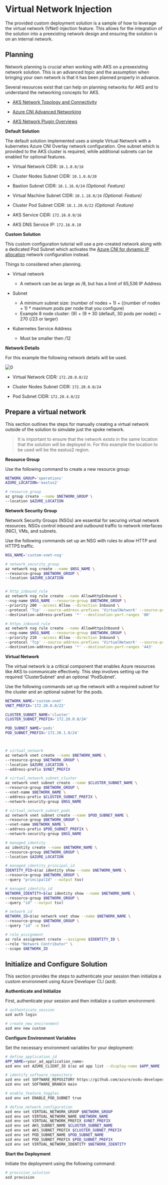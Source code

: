 # Virtual Network Injection

The provided custom deployment solution is a sample of how to leverage the virtual network (VNet) injection feature. This allows for the integration of the solution into a preexisting network design and ensuring the solution is on an internal network.


## Planning

Network planning is crucial when working with AKS on a prexexisting network solution.  This is an advanced topic and the assumption when bringing your own network is that it has been planned properly in advance.

Several resources exist that can help on planning networks for AKS and to understand the networking concepts for AKS.

- [AKS Network Topology and Connectivity](https://learn.microsoft.com/en-us/azure/cloud-adoption-framework/scenarios/app-platform/aks/network-topology-and-connectivity)

- [Azure CNI Advanced Networking](https://learn.microsoft.com/en-us/azure/aks/concepts-network#azure-cni-advanced-networking)

- [AKS Network Plugin Overviews](https://techcommunity.microsoft.com/t5/apps-on-azure-blog/how-to-choose-the-right-network-plugin-for-your-aks-cluster-a/ba-p/3969292)

__Default Solution__

The default solution implemented uses a simple Virtual Network with a kubernetes Azure CNI Overlay network configuration. One subnet which is provided to the AKS cluster is required, while additional subnets can be enabled for optional features.

- Virtual Network CIDR: `10.1.0.0/16`

- Cluster Nodes Subnet CIDR: `10.1.0.0/20`

- Bastion Subnet CIDR: `10.1.16.0/24`           _(Optional: Feature)_

- Virtual Machine Subnet CIDR: `10.1.18.0/24`   _(Optional: Feature)_

- Cluster Pod Subnet CIDR: `10.1.20.0/22`       _(Optional: Feature)_

- AKS Service CIDR: `172.16.0.0/16`

- AKS DNS Service IP: `172.16.0.10`

__Custom Solution__

This custom configuration tutorial will use a pre-created network along with a dedicated Pod Subnet which activates the [Azure CNI for dynamic IP allocation](https://learn.microsoft.com/en-us/azure/aks/configure-azure-cni-dynamic-ip-allocation) network configuration instead.

Things to considered when planning.

- Virtual network
  - A network can be as large as /8, but has a limit of 65,536 IP Address

- Subnet
  - A minimum subnet size: (number of nodes + 1) + ((number of nodes + 1) * maximum pods per node that you configure)
  - Example 8 node cluster: (9) + (9 * 30 (default, 30 pods per node)) = 270 (/23 or larger)

- Kubernetes Service Address 
  - Must be smaller then /12



__Network Details__

For this example the following network details will be used.

![[0]][0]

- Virtual Network CIDR: `172.20.0.0/22`

- Cluster Nodes Subnet CIDR: `172.20.0.0/24`

- Pod Subnet CIDR: `172.20.4.0/22`



## Prepare a virtual network

This section outlines the steps for manually creating a virtual network outside of the solution to simulate just the spoke network.

> It is important to ensure that the network exists in the same location that the solution will be deployed in.  For this example the location to be used will be the eastus2 region.

__Resource Group__

Use the following command to create a new resource group:

```bash
NETWORK_GROUP='operations'
AZURE_LOCATION='eastus2'

# resource_group
az group create --name $NETWORK_GROUP \
--location $AZURE_LOCATION
```

__Network Security Group__

Network Security Groups (NSGs) are essential for securing virtual network resources. NSGs control inbound and outbound traffic to network interfaces (NIC), VMs, and subnets. 

Use the following commands set up an NSG with rules to allow HTTP and HTTPS traffic.


```bash
NSG_NAME='custom-vnet-nsg'

# network_security_group
az network nsg create --name $NSG_NAME \
--resource-group $NETWORK_GROUP \
--location $AZURE_LOCATION


# http_inbound_rule
az network nsg rule create --name AllowHttpInbound \
--nsg-name $NSG_NAME --resource-group $NETWORK_GROUP \
--priority 200 --access Allow --direction Inbound \
--protocol 'Tcp' --source-address-prefixes 'VirtualNetwork' --source-port-ranges '*' \
--destination-address-prefixes '*' --destination-port-ranges '80'

# https_inbound_rule
az network nsg rule create --name AllowHttpsInbound \
--nsg-name $NSG_NAME --resource-group $NETWORK_GROUP \
--priority 210 --access Allow --direction Inbound \
--protocol 'Tcp' --source-address-prefixes 'VirtualNetwork' --source-port-ranges '*' \
--destination-address-prefixes '*' --destination-port-ranges '443'
```


__Virtual Network__

The virtual network is a critical component that enables Azure resources like AKS to communicate effectively. This step involves setting up the required 'ClusterSubnet' and an optional 'PodSubnet'.

Use the following commands set up the network with a required subnet for the cluster and an optional subnet for the pods.

```bash
NETWORK_NAME='custom-vnet'
VNET_PREFIX='172.20.0.0/22'

CLUSTER_SUBNET_NAME='cluster'
CLUSTER_SUBNET_PREFIX='172.20.0.0/24'

POD_SUBNET_NAME='pods'
POD_SUBNET_PREFIX='172.20.1.0/24'



# virtual_network
az network vnet create --name $NETWORK_NAME \
--resource-group $NETWORK_GROUP \
--location $AZURE_LOCATION \
--address-prefix $VNET_PREFIX

# virtual_network_subnet_cluster
az network vnet subnet create --name $CLUSTER_SUBNET_NAME \
--resource-group $NETWORK_GROUP \
--vnet-name $NETWORK_NAME \
--address-prefix $CLUSTER_SUBNET_PREFIX \
--network-security-group $NSG_NAME

# virtual_network_subnet_pods
az network vnet subnet create --name $POD_SUBNET_NAME \
--resource-group $NETWORK_GROUP \
--vnet-name $NETWORK_NAME \
--address-prefix $POD_SUBNET_PREFIX \
--network-security-group $NSG_NAME

# managed_identity
az identity create --name $NETWORK_NAME \
--resource-group $NETWORK_GROUP \
--location $AZURE_LOCATION

# managed_identity_principal_id
IDENTITY_PID=$(az identity show --name $NETWORK_NAME \
--resource-group $NETWORK_GROUP \
--query "principalId" --output tsv)

# managed_identity_id
NETWORK_IDENTITY=$(az identity show --name $NETWORK_NAME \
--resource-group $NETWORK_GROUP \
--query "id" --output tsv)

# network_id
NETWORK_ID=$(az network vnet show --name $NETWORK_NAME \
--resource-group $NETWORK_GROUP \
--query "id" -o tsv)

# role_assignment
az role assignment create --assignee $IDENTITY_ID \
--role "Network Contributor" \
--scope $NETWORK_ID
```


## Initialize and Configure Solution

This section provides the steps to authenticate your session then initialize a custom environment using Azure Developer CLI (azd).


__Authenticate and Initialize__

First, authenticate your session and then initialize a custom environment:

```bash
# authenticate_session
azd auth login

# create_new_environment
azd env new custom
```

__Configure Environment Variables__

Set the necessary environment variables for your deployment:

```bash
# define_application_id
APP_NAME=<your_ad_application_name>
azd env set AZURE_CLIENT_ID $(az ad app list --display-name $APP_NAME --query "[].appId" -otsv)

# identify_software_repository
azd env set SOFTWARE_REPOSITORY https://github.com/azure/osdu-developer
azd env set SOFTWARE_BRANCH main

# enable_feature_toggles
azd env set ENABLE_POD_SUBNET true

# define_network_configuration
azd env set VIRTUAL_NETWORK_GROUP $NETWORK_GROUP
azd env set VIRTUAL_NETWORK_NAME $NETWORK_NAME
azd env set VIRTUAL_NETWORK_PREFIX $VNET_PREFIX
azd env set AKS_SUBNET_NAME $CLUSTER_SUBNET_NAME
azd env set AKS_SUBNET_PREFIX $CLUSTER_SUBNET_PREFIX
azd env set POD_SUBNET_NAME $POD_SUBNET_NAME
azd env set POD_SUBNET_PREFIX $POD_SUBNET_PREFIX
azd env set VIRTUAL_NETWORK_IDENTITY $NETWORK_IDENTITY
```

__Start the Deployment__

Initiate the deployment using the following command:

```bash
# provision_solution
azd provision
```

[0]: images/network.png "Network Diagram"